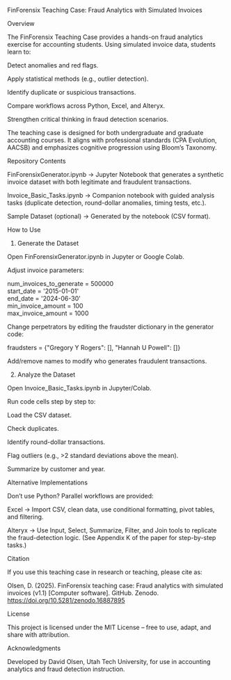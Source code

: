 FinForensix Teaching Case: Fraud Analytics with Simulated Invoices

Overview

The FinForensix Teaching Case provides a hands-on fraud analytics exercise for accounting students. Using simulated invoice data, students learn to:

Detect anomalies and red flags.

Apply statistical methods (e.g., outlier detection).

Identify duplicate or suspicious transactions.

Compare workflows across Python, Excel, and Alteryx.

Strengthen critical thinking in fraud detection scenarios.

The teaching case is designed for both undergraduate and graduate accounting courses. It aligns with professional standards (CPA Evolution, AACSB) and emphasizes cognitive progression using Bloom’s Taxonomy.

Repository Contents

FinForensixGenerator.ipynb → Jupyter Notebook that generates a synthetic invoice dataset with both legitimate and fraudulent transactions.

Invoice_Basic_Tasks.ipynb → Companion notebook with guided analysis tasks (duplicate detection, round-dollar anomalies, timing tests, etc.).

Sample Dataset (optional) → Generated by the notebook (CSV format).

How to Use
1. Generate the Dataset

Open FinForensixGenerator.ipynb in Jupyter or Google Colab.

Adjust invoice parameters:

num_invoices_to_generate = 500000  
start_date = '2015-01-01'  
end_date = '2024-06-30'  
min_invoice_amount = 100  
max_invoice_amount = 1000  


Change perpetrators by editing the fraudster dictionary in the generator code:

fraudsters = {"Gregory Y Rogers": [], "Hannah U Powell": []}


Add/remove names to modify who generates fraudulent transactions.

2. Analyze the Dataset

Open Invoice_Basic_Tasks.ipynb in Jupyter/Colab.

Run code cells step by step to:

Load the CSV dataset.

Check duplicates.

Identify round-dollar transactions.

Flag outliers (e.g., >2 standard deviations above the mean).

Summarize by customer and year.

Alternative Implementations

Don’t use Python? Parallel workflows are provided:

Excel → Import CSV, clean data, use conditional formatting, pivot tables, and filtering.

Alteryx → Use Input, Select, Summarize, Filter, and Join tools to replicate the fraud-detection logic.
(See Appendix K of the paper for step-by-step tasks.)

Citation

If you use this teaching case in research or teaching, please cite as:

Olsen, D. (2025). FinForensix teaching case: Fraud analytics with simulated invoices (v1.1) [Computer software]. GitHub. Zenodo. https://doi.org/10.5281/zenodo.16887895

License

This project is licensed under the MIT License – free to use, adapt, and share with attribution.

Acknowledgments

Developed by David Olsen, Utah Tech University, for use in accounting analytics and fraud detection instruction.
